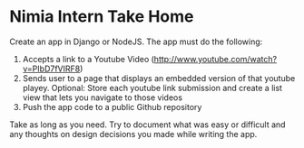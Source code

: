 Nimia Intern Take Home
======================

Create an app in Django or NodeJS. The app must do the following:

1. Accepts a link to a Youtube Video (http://www.youtube.com/watch?v=PIbD7fVIRF8)
2. Sends user to a page that displays an embedded version of that youtube playey. Optional: Store each youtube link submission and create a list view that lets you navigate to those videos
3. Push the app code to a public Github repository

Take as long as you need. Try to document what was easy or difficult and any thoughts on design decisions you made while writing the app.


